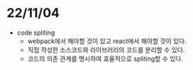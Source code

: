 # 22/11/04

- code spliting
	- webpack에서 해야할 것이 있고 react에서 해야할 것이 있다.
	- 직접 작성한 소스코드와 라이브러리의 코드를 분리할 수 있다.
	- 코드의 의존 관계를 명시하여 효율적으로 spliting할 수 있다.